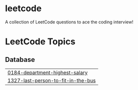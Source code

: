 # leetcode
A collection of LeetCode questions to ace the coding interview!

<!---LeetCode Topics Start-->
# LeetCode Topics
## Database
|  |
| ------- |
| [0184-department-highest-salary](https://github.com/Srikar-jayanthi/leetcode/tree/master/0184-department-highest-salary) |
| [1327-last-person-to-fit-in-the-bus](https://github.com/Srikar-jayanthi/leetcode/tree/master/1327-last-person-to-fit-in-the-bus) |
<!---LeetCode Topics End-->
